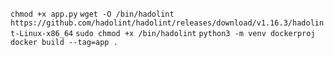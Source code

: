 `chmod +x app.py`
`wget -O /bin/hadolint https://github.com/hadolint/hadolint/releases/download/v1.16.3/hadolint-Linux-x86_64`
`sudo chmod +x /bin/hadolint`
`python3 -m venv dockerproj`
`docker build --tag=app .`